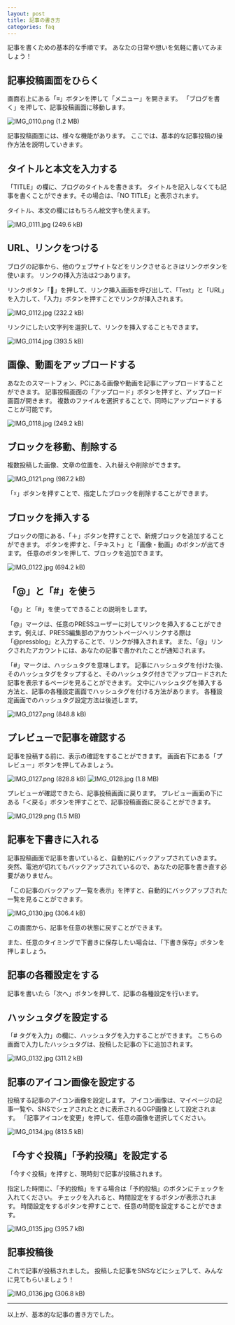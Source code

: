```yaml
---
layout: post
title: 記事の書き方
categories: faq
---
```


記事を書くための基本的な手順です。
あなたの日常や想いを気軽に書いてみましょう！

## 記事投稿画面をひらく

画面右上にある「≡」ボタンを押して「メニュー」を開きます。
「ブログを書く」を押して、記事投稿画面に移動します。

![IMG_0110.png (1.2 MB)](https://raw.githubusercontent.com/dessart/pressdoc/gh-pages/images/admin_infos/2017_12_07_1.png)


記事投稿画面には、様々な機能があります。
ここでは、基本的な記事投稿の操作方法を説明していきます。

## タイトルと本文を入力する

「TITLE」の欄に、ブログのタイトルを書きます。
タイトルを記入しなくても記事を書くことができます。その場合は、「NO TITLE」と表示されます。

タイトル、本文の欄にはもちろん絵文字も使えます。

![IMG_0111.jpg (249.6 kB)](https://img.esa.io/uploads/production/attachments/662/2017/12/07/1264/c0eda5ee-eee3-4793-acb3-ddcc50ef3286.jpg)

## URL、リンクをつける

ブログの記事から、他のウェブサイトなどをリンクさせるときはリンクボタンを使います。
リンクの挿入方法は2つあります。

リンクボタン「🔗」を押して、リンク挿入画面を呼び出して、「Text」と「URL」を入力して、「入力」ボタンを押すことでリンクが挿入されます。

![IMG_0112.jpg (232.2 kB)](https://img.esa.io/uploads/production/attachments/662/2017/12/07/1264/1bbe501c-e443-4e3b-930b-2f001db6e775.jpg)

リンクにしたい文字列を選択して、リンクを挿入することもできます。

![IMG_0114.jpg (393.5 kB)](https://img.esa.io/uploads/production/attachments/662/2017/12/07/1264/59bffe40-da23-43ce-bb76-297fdd8fee4e.jpg)


## 画像、動画をアップロードする

あなたのスマートフォン、PCにある画像や動画を記事にアップロードすることができます。
記事投稿画面の「アップロード」ボタンを押すと、アップロード画面が開きます。
複数のファイルを選択することで、同時にアップロードすることが可能です。

![IMG_0118.jpg (249.2 kB)](https://img.esa.io/uploads/production/attachments/662/2017/12/07/1264/e053889e-8651-4c07-bd0d-034a05c3c939.jpg)


## ブロックを移動、削除する

複数投稿した画像、文章の位置を、入れ替えや削除ができます。

![IMG_0121.png (987.2 kB)](https://img.esa.io/uploads/production/attachments/662/2017/12/07/1264/159d4259-8093-4ce0-abf6-646e172a726c.png)

「☓」ボタンを押すことで、指定したブロックを削除することができます。


## ブロックを挿入する

ブロックの間にある、「＋」ボタンを押すことで、新規ブロックを追加することができます。
ボタンを押すと、「テキスト」と「画像・動画」のボタンが出てきます。
任意のボタンを押して、ブロックを追加できます。

![IMG_0122.jpg (694.2 kB)](https://img.esa.io/uploads/production/attachments/662/2017/12/07/1264/7e6539ae-30bd-4fcc-baba-e27b935dc997.jpg)


## 「@」と「#」を使う

「@」と「#」を使ってできることの説明をします。

「@」マークは、任意のPRESSユーザーに対してリンクを挿入することができます。例えば、PRESS編集部のアカウントページへリンクする際は「@pressblog」と入力することで、リンクが挿入されます。
また、「@」リンクされたアカウントには、あなたの記事で書かれたことが通知されます。

「#」マークは、ハッシュタグを意味します。
記事にハッシュタグを付けた後、そのハッシュタグをタップすると、そのハッシュタグ付きでアップロードされた記事を表示するページを見ることができます。
文中にハッシュタグを挿入する方法と、記事の各種設定画面でハッシュタグを付ける方法があります。
各種設定画面でのハッシュタグ設定方法は後述します。

![IMG_0127.png (848.8 kB)](https://img.esa.io/uploads/production/attachments/662/2017/12/07/1264/22ee65a8-7533-4560-9b7b-936f065f584d.png)


## プレビューで記事を確認する

記事を投稿する前に、表示の確認をすることができます。
画面右下にある「プレビュー」ボタンを押してみましょう。

![IMG_0127.png (828.8 kB)](https://img.esa.io/uploads/production/attachments/662/2017/12/07/1264/ebb79b1c-af3c-400e-8138-85150374883e.png)
![IMG_0128.jpg (1.8 MB)](https://img.esa.io/uploads/production/attachments/662/2017/12/07/1264/9021fdfc-5ed3-4e33-b239-1edf8f98e597.jpg)


プレビューが確認できたら、記事投稿画面に戻ります。
プレビュー画面の下にある「＜戻る」ボタンを押すことで、記事投稿画面に戻ることができます。

![IMG_0129.png (1.5 MB)](https://img.esa.io/uploads/production/attachments/662/2017/12/07/1264/1f015430-22e7-4b60-8d97-b5638b3f4acc.png)



## 記事を下書きに入れる

記事投稿画面で記事を書いていると、自動的にバックアップされていきます。
突然、電池が切れてもバックアップされているので、あなたの記事を書き直す必要がありません。

「この記事のバックアップ一覧を表示」を押すと、自動的にバックアップされた一覧を見ることができます。

![IMG_0130.jpg (306.4 kB)](https://img.esa.io/uploads/production/attachments/662/2017/12/07/1264/6101ac8e-5478-44e6-a283-d9a18d6bd70c.jpg)

この画面から、記事を任意の状態に戻すことができます。

また、任意のタイミングで下書きに保存したい場合は、「下書き保存」ボタンを押しましょう。


## 記事の各種設定をする

記事を書いたら「次へ」ボタンを押して、記事の各種設定を行います。


## ハッシュタグを設定する

「# タグを入力」の欄に、ハッシュタグを入力することができます。
こちらの画面で入力したハッシュタグは、投稿した記事の下に追加されます。

![IMG_0132.jpg (311.2 kB)](https://img.esa.io/uploads/production/attachments/662/2017/12/07/1264/ac938999-e584-4f52-9d29-d8716894c2fd.jpg)


## 記事のアイコン画像を設定する

投稿する記事のアイコン画像を設定します。
アイコン画像は、マイページの記事一覧や、SNSでシェアされたときに表示されるOGP画像として設定されます。
「記事アイコンを変更」を押して、任意の画像を選択してください。

![IMG_0134.jpg (813.5 kB)](https://img.esa.io/uploads/production/attachments/662/2017/12/07/1264/dde01e99-e150-4ad8-b874-a87863a41b24.jpg)


## 「今すぐ投稿」「予約投稿」を設定する

「今すぐ投稿」を押すと、現時刻で記事が投稿されます。

指定した時間に、「予約投稿」をする場合は「予約投稿」のボタンにチェックを入れてください。
チェックを入れると、時間設定をするボタンが表示されます。
時間設定をするボタンを押すことで、任意の時間を設定することができます。

![IMG_0135.jpg (395.7 kB)](https://img.esa.io/uploads/production/attachments/662/2017/12/07/1264/cb265f21-73e9-4a41-8d03-6af26df23443.jpg)


## 記事投稿後

これで記事が投稿されました。
投稿した記事をSNSなどにシェアして、みんなに見てもらいましょう！

![IMG_0136.jpg (306.8 kB)](https://img.esa.io/uploads/production/attachments/662/2017/12/07/1264/0cfa5f56-ad90-4008-babf-b59534d0448b.jpg)

***

以上が、基本的な記事の書き方でした。

